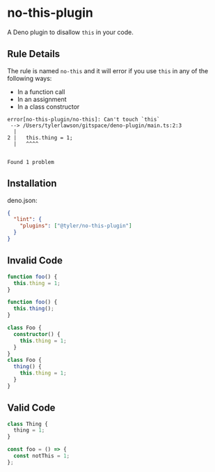 # no-this-plugin

A Deno plugin to disallow `this` in your code.

## Rule Details

The rule is named `no-this` and it will error if you use `this` in any of the
following ways:

- In a function call
- In an assignment
- In a class constructor

```console
error[no-this-plugin/no-this]: Can't touch `this`
 --> /Users/tylerlawson/gitspace/deno-plugin/main.ts:2:3
  |
2 |   this.thing = 1;
  |   ^^^^


Found 1 problem
```

## Installation

deno.json:

```json
{
  "lint": {
    "plugins": ["@tyler/no-this-plugin"]
  }
}
```

## Invalid Code

```ts
function foo() {
  this.thing = 1;
}
```

```ts
function foo() {
  this.thing();
}
```

```ts
class Foo {
  constructor() {
    this.thing = 1;
  }
}
class Foo {
  thing() {
    this.thing = 1;
  }
}
```

## Valid Code

```ts
class Thing {
  thing = 1;
}

const foo = () => {
  const notThis = 1;
};
```
